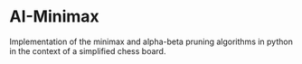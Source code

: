 # AI-Minimax

Implementation of the minimax and alpha-beta pruning algorithms in python in the context of a simplified chess board.
